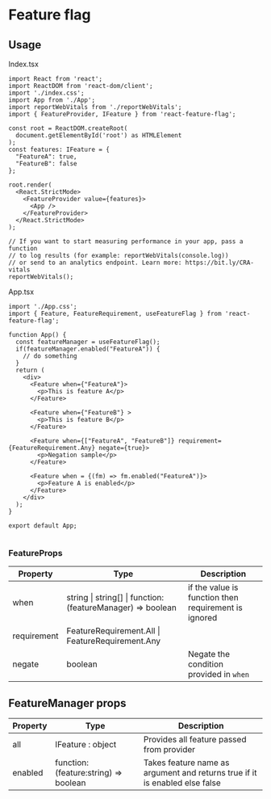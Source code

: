 # Feature flag

## Usage

Index.tsx

```
import React from 'react';
import ReactDOM from 'react-dom/client';
import './index.css';
import App from './App';
import reportWebVitals from './reportWebVitals';
import { FeatureProvider, IFeature } from 'react-feature-flag';

const root = ReactDOM.createRoot(
  document.getElementById('root') as HTMLElement
);
const features: IFeature = {
  "FeatureA": true,
  "FeatureB": false
};

root.render(
  <React.StrictMode>
    <FeatureProvider value={features}>
      <App />
    </FeatureProvider>
  </React.StrictMode>
);

// If you want to start measuring performance in your app, pass a function
// to log results (for example: reportWebVitals(console.log))
// or send to an analytics endpoint. Learn more: https://bit.ly/CRA-vitals
reportWebVitals();

```

App.tsx

```
import './App.css';
import { Feature, FeatureRequirement, useFeatureFlag } from 'react-feature-flag';

function App() {
  const featureManager = useFeatureFlag();
  if(featureManager.enabled("FeatureA")) {
    // do something
  }
  return (
    <div>
      <Feature when={"FeatureA"}>
        <p>This is feature A</p>
      </Feature>

      <Feature when={"FeatureB"} >
        <p>This is feature B</p>
      </Feature>

      <Feature when={["FeatureA", "FeatureB"]} requirement={FeatureRequirement.Any} negate={true}>
        <p>Negation sample</p>
      </Feature>

      <Feature when = {(fm) => fm.enabled("FeatureA")}>
        <p>Feature A is enabled</p>
      </Feature>
    </div>
  );
}

export default App;


```


### FeatureProps

| Property    | Type | Description |
| -------- | ------- | ----------- |
| when  | string \| string[] \| function: (featureManager) => boolean | if the value is function then requirement is ignored
| requirement | FeatureRequirement.All \| FeatureRequirement.Any  |
| negate    | boolean    | Negate the condition provided in `when`


## FeatureManager props


| Property    | Type | Description |
| -------- | ------- | ----------- |
| all  | IFeature : object | Provides all feature passed from provider
| enabled | function: (feature:string) => boolean | Takes feature name as argument and returns true if it is enabled else false